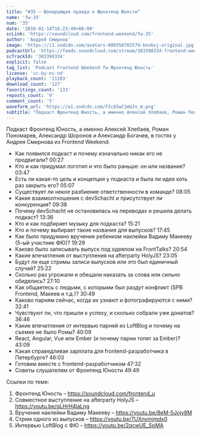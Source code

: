 ```yaml
---
title: "#35 – Шокирующая правда о Фронтенд Юности"
name: 'fw-35'
num: '35'
date: '2018-01-14T16:23:49+00:00'
scLink: 'https://soundcloud.com/frontend-weekend/fw-35'
author: 'Андрей Смирнов'
image: 'https://i1.sndcdn.com/avatars-000358703579-bnobxj-original.jpg'
podcastUrl: 'https://feeds.soundcloud.com/stream/383398334-frontend-weekend-fw-35.m4a'
scTrackId: '383398334'
explicit: false
tag_list: 'Podcast Frontend Weekend fw Фронтенд Юность'
license: 'cc-by-nc-nd'
playback_count: '11103'
download_count: '127'
favoritings_count: '133'
reposts_count: '9'
comment_count: '5'
waveform_url: 'https://w1.sndcdn.com/F2c83wC1mUJv_m.png'
subtitle: "Подкаст Фронтенд Юность, а именно Алексей Хлебаев, Роман Пономарев, Александр Шоронов и Александр Богачев, в гостях у Андрея Смирнова из Frontend Weekend. "
---
```

Подкаст Фронтенд Юность, а именно Алексей Хлебаев, Роман Пономарев, Александр Шоронов и Александр Богачев, в гостях у Андрея Смирнова из Frontend Weekend. 

- Как появился подкаст и почему изначально никак его не продвигали? <timecode sec="27">00:27</timecode>
- Кто и как придумал логотип и что было раньше: он или название? <timecode sec="227">03:47</timecode>
- Есть ли какая-то цель и концепция у подкаста и была ли идея хоть раз закрыть его? <timecode sec="307">05:07</timecode>
- Существует ли некое разбиение ответственности в команде? <timecode sec="485">08:05</timecode>
- Какие взаимоотношения с devSchacht и присутствует ли конкуренция? <timecode sec="578">09:38</timecode>
- Почему devSchacht не остановилась на переводах и решила делать подкаст? <timecode sec="816">13:36</timecode>
- Кто и как подбирает музыку для подкаста? <timecode sec="921">15:21</timecode>
- Кто и почему выбирает такие названия для выпусков? <timecode sec="1065">17:45</timecode>
- Как было придумано вручение ребенком наклейки Вадиму Макееву (5-ый участник ФЮ)? <timecode sec="1169">19:29</timecode>
- Каково было записывать выпуск под одеялом на FrontTalks? <timecode sec="1254">20:54</timecode>
- Какие впечатления от выступления на afterparty HolyJS? <timecode sec="1385">23:05</timecode>
- Будут ли еще стримы записи выпусков или это был единичный случай? <timecode sec="1522">25:22</timecode>
- Сколько раз угрожали и обещали наказать за слова или сильно обиделись? <timecode sec="1630">27:10</timecode>
- Как общаетесь с людьми, с которыми был раздут конфликт (SPB Frontend, Макеев и т.д.)? <timecode sec="1849">30:49</timecode>
- Каково парням сейчас, когда их узнают и фотографируются с ними? <timecode sec="1961">32:41</timecode>
- Чувствуют ли, что пришли к успеху, и сколько собрали уже донатов? <timecode sec="2206">36:46</timecode>
- Какие впечатления от интервью парней из LoftBlog и почему на съемке не было Ромы? <timecode sec="2409">40:09</timecode>
- React, Angular, Vue или Ember (и почему парни топят за Ember)? <timecode sec="2589">43:09</timecode>
- Какая справедливая зарплата для frontend-разработчика в Петербурге? <timecode sec="2763">46:03</timecode>
- Готовим вместе с frontend-разработчиком <timecode sec="2852">47:32</timecode>
- Советы слушателям от Фронтенд Юности <timecode sec="2989">49:49</timecode>

Ссылки по теме:
1) Фронтенд Юность – https://soundcloud.com/frontend_u
2) Совместное выступление на afterparty HolyJS – https://youtu.be/qLHrH4iaLng
3) Вручение наклейки Вадиму Макееву – https://youtu.be/8eM-5Jojy8M
4) Стрим одного из выпусков – https://youtu.be/7UXnvmjmdx0
5) Интервью LoftBlog c ФЮ – https://youtu.be/2qcwUE_SpMA